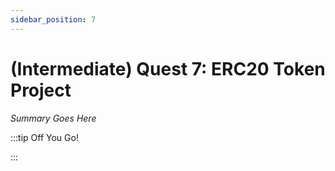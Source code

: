 ```yaml
---
sidebar_position: 7
---
```


# (Intermediate) Quest 7: ERC20 Token Project

_Summary Goes Here_

:::tip Off You Go!

<QuestButton text="Happy Questing" link='' />

:::

